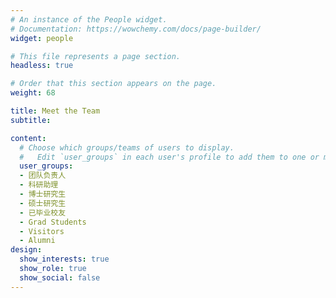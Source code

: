 ```yaml
---
# An instance of the People widget.
# Documentation: https://wowchemy.com/docs/page-builder/
widget: people

# This file represents a page section.
headless: true

# Order that this section appears on the page.
weight: 68

title: Meet the Team
subtitle:

content:
  # Choose which groups/teams of users to display.
  #   Edit `user_groups` in each user's profile to add them to one or more of these groups.
  user_groups:
  - 团队负责人
  - 科研助理
  - 博士研究生
  - 硕士研究生
  - 已毕业校友
  - Grad Students
  - Visitors
  - Alumni
design:
  show_interests: true
  show_role: true
  show_social: false
---
```

